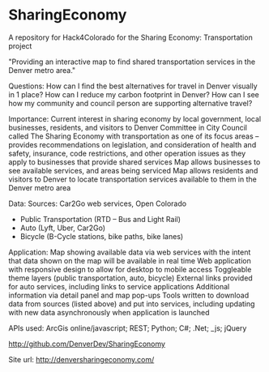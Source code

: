 SharingEconomy
==============

A repository for Hack4Colorado for the Sharing Economy: Transportation project

"Providing an interactive map to find shared transportation services in the Denver metro area."

Questions:
How can I find the best alternatives for travel in Denver visually in 1 place?
How can I reduce my carbon footprint in Denver?
How can I see how my community and council person are supporting alternative travel?

Importance:
Current interest in sharing economy by local government, local businesses, residents, and visitors to Denver
Committee in City Council called The Sharing Economy with transportation as one of its focus areas – provides recommendations on legislation, and consideration of health and safety, insurance, code restrictions, and other operation issues as they apply to businesses that provide shared services
Map allows businesses to see available services, and areas being serviced
Map allows residents and visitors to Denver to locate transportation services available to them in the Denver metro area

Data:
Sources: Car2Go web services, Open Colorado
- Public Transportation (RTD – Bus and Light Rail)
- Auto (Lyft, Uber, Car2Go)
- Bicycle (B-Cycle stations, bike paths, bike lanes)

Application:
Map showing available data via web services with the intent that data shown on the map will be available in real time
Web application with responsive design to allow for desktop to mobile access
Toggleable theme layers (public transportation, auto, bicycle)
External links provided for auto services, including links to service applications
Additional information via detail panel and map pop-ups
Tools written to download data from sources (listed above) and put into services, including updating with new data asynchronously when application is launched

APIs used: ArcGis online/javascript; REST; Python; C#; .Net; _js; jQuery

http://github.com/DenverDev/SharingEconomy

Site url: http://denversharingeconomy.com/
